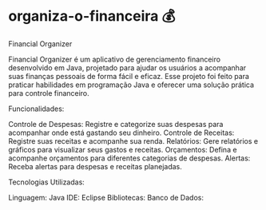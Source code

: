 # organiza-o-financeira 💰

Financial Organizer

Financial Organizer é um aplicativo de gerenciamento financeiro desenvolvido em Java, projetado para ajudar os usuários a acompanhar suas finanças pessoais de forma fácil e eficaz. 
Esse projeto foi feito para praticar habilidades em programação Java e oferecer uma solução prática para controle financeiro.

Funcionalidades:

Controle de Despesas: Registre e categorize suas despesas para acompanhar onde está gastando seu dinheiro.
Controle de Receitas: Registre suas receitas e acompanhe sua renda.
Relatórios: Gere relatórios e gráficos para visualizar seus gastos e receitas.
Orçamentos: Defina e acompanhe orçamentos para diferentes categorias de despesas.
Alertas: Receba alertas para despesas e receitas planejadas.

Tecnologias Utilizadas:

Linguagem: Java
IDE: Eclipse
Bibliotecas: 
Banco de Dados: 
